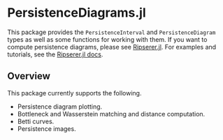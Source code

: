 # PersistenceDiagrams.jl

This package provides the `PersistenceInterval` and `PersistenceDiagram` types as well as
some functions for working with them. If you want to compute persistence diagrams, please
see [Ripserer.jl](https://github.com/mtsch/Ripserer.jl). For examples and tutorials, see
the [Ripserer.jl docs](https://mtsch.github.io/Ripserer.jl/dev/).

## Overview

This package currently supports the following.

* Persistence diagram plotting.
* Bottleneck and Wasserstein matching and distance computation.
* Betti curves.
* Persistence images.
